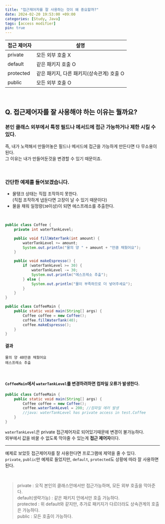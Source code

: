 ```yaml
---
title: "접근제어자를 잘 사용하는 것이 왜 중요할까?"
date: 2024-02-20 19:53:00 +09:00
categories: [Study, Java]
tags: [access modifier]
pin: true
---
```


|접근 제어자|설명|
|------|-----|
|private|모든 외부 호출 X|
|default|같은 패키지 호출 O|
|protected|같은 패키지, 다른 패키지(상속관계) 호출 O|
|public|모든 외부 호출 O|

<br>

## Q. 접근제어자를 잘 사용해야 하는 이유는 뭘까요?
### 본인 클래스 외부에서 특정 필드나 메서드에 접근 가능하거나 제한 시킬 수 있다.

즉, 내가 노력해서 만들어놓은 필드나 메서드에 접근을 가능하게 만든다면 다 무소용이 된다.  
그 이유는 내가 만들어둔것을 변경할 수 있기 때문이죠.

<br>

### 간단한 예제를 들어보겠습니다.
- 물탱크 상태는 직접 조작하지 못한다.  
(직접 조작하게 냅둔다면 고장이 날 수 있기 때문이다)
- 물을 채워 일정량(`30`이상)이 되면 에스프레소를 추출한다.

<br>

```java
public class Coffee {
    private int waterTankLevel;

    public void fillWaterTank(int amount) {
        waterTankLevel += amount;
        System.out.println("물의 양 " + amount + "만큼 채웠어요");
    }

    public void makeEspresso() {
        if (waterTankLevel >= 30) {
            waterTankLevel -= 30;
            System.out.println("에스프레소 추출");
        } else {
            System.out.println("물이 부족하므로 더 넣어주세요");
        }
    }
}
```

```java
public class CoffeeMain {
    public static void main(String[] args) {
        Coffee coffee = new Coffee();
        coffee.fillWaterTank(40);
        coffee.makeEspresso();
    }
}
```

#### 결과
```
물의 양 40만큼 채웠어요  
에스프레소 추출
```

<br>

#### `CoffeeMain`에서 `waterTankLevel`를 변경하려하면 컴파일 오류가 발생한다.  

```java
public class CoffeeMain {
    public static void main(String[] args) {
        Coffee coffee = new Coffee();
        coffee.waterTankLevel = 200; //컴파일 에러 발생
        //java: waterTankLevel has private access in test.Coffee
    }
}
```

`waterTankLevel`은 private 접근제어자로 되어있기때문에 변경이 불가능하다.  
외부에서 값을 바꿀 수 없도록 막아줄 수 있는게 **접근 제어자**이다.

------------------

예제로 보았듯 접근제어자를 잘 사용한다면 프로그램에 제약을 줄 수 있다.  
`private`, `public`만 예제로 들었지만, `default`, `protected`도 상황에 따라 잘 사용하면 된다.  

<br>

> private : 오직 본인의 클래스안에서만 접근가능하며, 모든 외부 호출을 막아준다.  
> default(생략가능) : 같은 패키지 안에서만 호출 가능하다.  
> protected : 위 default와 같지만, 추가로 패키지가 다르더라도 상속관계의 호출은 가능하다.  
> public : 모든 호출이 가능하다.
